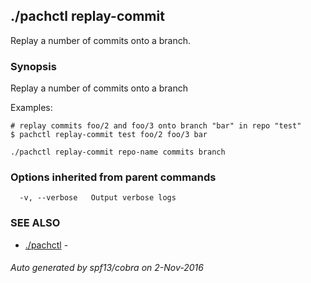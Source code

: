 ## ./pachctl replay-commit

Replay a number of commits onto a branch.

### Synopsis


Replay a number of commits onto a branch

Examples:

	# replay commits foo/2 and foo/3 onto branch "bar" in repo "test"
	$ pachctl replay-commit test foo/2 foo/3 bar


```
./pachctl replay-commit repo-name commits branch
```

### Options inherited from parent commands

```
  -v, --verbose   Output verbose logs
```

### SEE ALSO
* [./pachctl](./pachctl.md)	 - 

###### Auto generated by spf13/cobra on 2-Nov-2016

